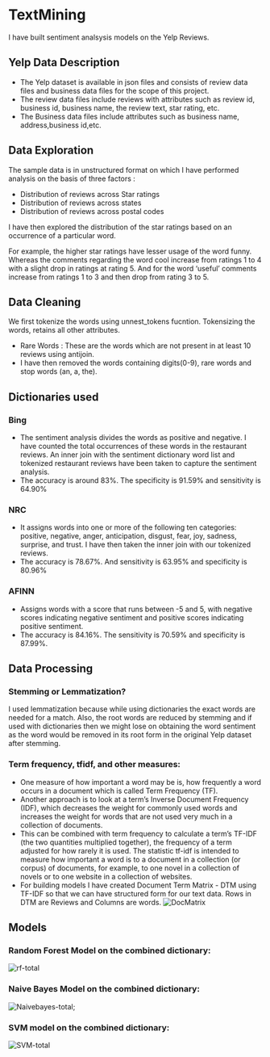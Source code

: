 # TextMining

I have built sentiment analsysis models on the Yelp Reviews.

## Yelp Data Description

* The Yelp dataset is available in json files and consists of review data files and business data files for the scope of this project.
* The review data files include reviews with attributes such as review id, business id, business name, the review text, star rating, etc. 
* The Business data files include attributes such as business name, address,business id,etc.

## Data Exploration 

The sample data is in unstructured format on which I have performed analysis on the basis of three factors :
* Distribution of reviews across Star ratings
* Distribution of reviews across states
* Distribution of reviews across postal codes

I have then explored the distribution of the star ratings based on an occurrence of a particular word. 

For example, the higher star ratings have lesser usage of the word funny.
Whereas the comments regarding the word cool increase from ratings 1 to 4 with a slight drop in ratings at rating 5. 
And for the word ‘useful’ comments increase from ratings 1 to 3 and then drop from rating 3 to 5.

## Data Cleaning
We first tokenize the words using unnest_tokens fucntion.
Tokensizing the words, retains all other attributes.

* Rare Words : These are the words which are not present in at least 10 reviews using antijoin.
* I have then removed the words containing digits(0-9), rare words and stop words (an, a, the).

## Dictionaries used

### Bing
* The sentiment analysis divides the words as positive and negative. I have counted the total occurrences of these words in the restaurant reviews. An inner join with the sentiment dictionary word list and tokenized restaurant reviews have been taken to capture the sentiment analysis. 
* The accuracy is around 83%. The specificity is 91.59% and sensitivity is 64.90%


### NRC 
* It assigns words into one or more of the following ten categories: positive, negative, anger, anticipation, disgust, fear, joy, sadness, surprise, and trust. I have then taken the inner join with our tokenized reviews.
* The accuracy is 78.67%. And sensitivity is 63.95% and specificity is 80.96%

### AFINN
* Assigns words with a score that runs between -5 and 5, with negative scores indicating negative sentiment and positive scores indicating positive sentiment.
* The accuracy is 84.16%. The sensitivity is 70.59% and specificity is 87.99%.

## Data Processing

### Stemming or Lemmatization?

I used lemmatization because while using dictionaries the exact words are needed for a match. Also, the root words are reduced by stemming and if used with dictionaries then we might lose on obtaining the word sentiment as the word would be removed in its root form in the original Yelp dataset after stemming.

### Term frequency, tfidf, and other measures:

* One measure of how important a word may be is, how frequently a word occurs in a document which is called Term Frequency (TF).
* Another approach is to look at a term’s Inverse Document Frequency (IDF), which decreases the weight for commonly used words and increases the weight for words that are not used very much in a collection of documents. 
* This can be combined with term frequency to calculate a term’s TF-IDF (the two quantities multiplied together), the frequency of a term adjusted for how rarely it is used. The statistic tf-idf is intended to measure how important a word is to a document in a collection (or corpus) of documents, for example, to one novel in a collection of novels or to one website in a collection of websites.
* For building models I have created Document Term Matrix - DTM using TF-IDF so that we can have structured form for our text data. Rows in DTM are Reviews and Columns are words. 
![DocMatrix](https://user-images.githubusercontent.com/22790699/147393673-5561cf6b-d9a2-4d1a-a568-c7c4c9c8d696.PNG)


## Models

### Random Forest Model on the combined dictionary:
![rf-total](https://user-images.githubusercontent.com/22790699/147393603-636c2b39-4d86-4b1e-b5dc-a3cef921721e.PNG)

### Naive Bayes Model on the combined dictionary:
![Naivebayes-total;](https://user-images.githubusercontent.com/22790699/147393604-a2f89905-1092-430a-b058-5d5c6e5a47da.PNG)

### SVM model on the combined dictionary:
![SVM-total](https://user-images.githubusercontent.com/22790699/147393606-c5d9d66c-7649-4a1b-9dc6-4376ad620916.PNG)
